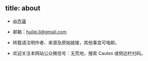 title: about
---
* [@齐谐](http://weibo.com/yanzhiao)

* 邮箱：huilei.li@gmail.com

* 转载请注明作者、来源及原始链接，其他事宜可电邮。

* 欢迎关注本网站公众微信号：无荒地，搜索 Cautes 或侧边栏扫码。
